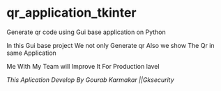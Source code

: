 # qr_application_tkinter
Generate qr code using Gui base application on Python


In this Gui base project We not only Generate qr Also we show The Qr in same Application

Me With My Team will Improve It For Production lavel


*This Aplication Develop By Gourab Karmakar ||Gksecurity*
